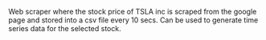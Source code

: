 Web scraper where the stock price of TSLA inc is scraped from the google page and stored into a csv file every 10 secs.
Can be used to generate time series data for the selected stock.
